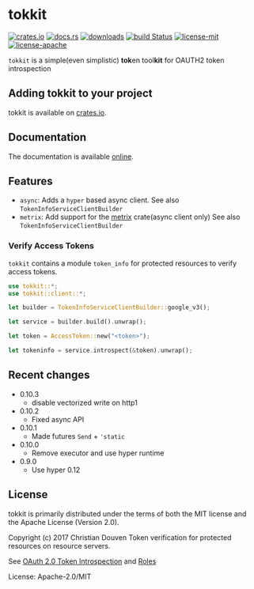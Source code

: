 # tokkit

[![crates.io](https://img.shields.io/crates/v/tokkit.svg)](https://crates.io/crates/tokkit)
[![docs.rs](https://docs.rs/tokkit/badge.svg)](https://docs.rs/tokkit)
[![downloads](https://img.shields.io/crates/d/tokkit.svg)](https://crates.io/crates/tokkit)
[![build Status](https://travis-ci.org/chridou/tokkit.svg?branch=master)](https://travis-ci.org/chridou/tokkit)
[![license-mit](http://img.shields.io/badge/license-MIT-blue.svg)](https://github.com/chridou/tokkit/blob/master/LICENSE-MIT)
[![license-apache](http://img.shields.io/badge/license-APACHE-blue.svg)](https://github.com/chridou/tokkit/blob/master/LICENSE-APACHE)

`tokkit` is a simple(even simplistic) **tok**en tool**kit** for OAUTH2 token
introspection

## Adding tokkit to your project

tokkit is available on [crates.io](https://crates.io/crates/tokkit).

## Documentation

The documentation is available [online](https://docs.rs/tokkit).

## Features

* `async`: Adds a `hyper` based async client.
See also `TokenInfoServiceClientBuilder`
* `metrix`: Add support for the [metrix](https://crates.io/crates/metrix)
crate(async client only)
See also `TokenInfoServiceClientBuilder`

### Verify Access Tokens

`tokkit` contains a module `token_info` for protected resources to verify access tokens.

```rust
use tokkit::*;
use tokkit::client::*;

let builder = TokenInfoServiceClientBuilder::google_v3();

let service = builder.build().unwrap();

let token = AccessToken::new("<token>");

let tokeninfo = service.introspect(&token).unwrap();
```

## Recent changes

* 0.10.3
   * disable vectorized write on http1
* 0.10.2
   * Fixed async API
* 0.10.1
   * Made futures `Send` + `'static`
* 0.10.0
   * Remove executor and use hyper runtime
* 0.9.0
   * Use hyper 0.12

## License

tokkit is primarily distributed under the terms of
both the MIT license and the Apache License (Version 2.0).

Copyright (c) 2017 Christian Douven
Token verification for protected resources on resource servers.

See [OAuth 2.0 Token Introspection](https://tools.ietf.org/html/rfc7662)
and
[Roles](https://tools.ietf.org/html/rfc6749#section-1.1)

License: Apache-2.0/MIT
